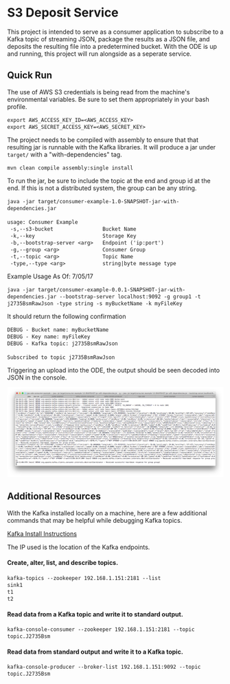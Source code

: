 # S3 Deposit Service

This project is intended to serve as a  consumer application to subscribe to a Kafka topic of streaming JSON, package the results as a JSON file, and deposits the resulting file into a predetermined bucket. With the ODE is up and running, this project will run alongside as a seperate service.

## Quick Run
The use of AWS S3 credentials is being read from the machine's environmental variables. Be sure to set them appropriately in your bash profile.

```
export AWS_ACCESS_KEY_ID=<AWS_ACCESS_KEY>
export AWS_SECRET_ACCESS_KEY=<AWS_SECRET_KEY>
```

The project needs to be compiled with assembly to ensure that that resulting jar is runnable with the Kafka libraries. It will produce a jar under `target/` with a "with-dependencies" tag.

```
mvn clean compile assembly:single install
```

To run the jar, be sure to include the topic at the end and group id at the end. If this is not a distributed system, the group can be any string.

```
java -jar target/consumer-example-1.0-SNAPSHOT-jar-with-dependencies.jar     

usage: Consumer Example
 -s,--s3-bucket                Bucket Name
 -k,--key                      Storage Key
 -b,--bootstrap-server <arg>   Endpoint ('ip:port')
 -g,--group <arg>              Consumer Group
 -t,--topic <arg>              Topic Name
 -type,--type <arg>            string|byte message type
```
Example Usage As Of: 7/05/17

``` 
java -jar target/consumer-example-0.0.1-SNAPSHOT-jar-with-dependencies.jar --bootstrap-server localhost:9092 -g group1 -t j2735BsmRawJson -type string -s myBucketName -k myFileKey
```

It should return the following confirmation

```
DEBUG - Bucket name: myBucketName
DEBUG - Key name: myFileKey 
DEBUG - Kafka topic: j2735BsmRawJson

Subscribed to topic j2735BsmRawJson 
```
Triggering an upload into the ODE, the output should be seen decoded into JSON in the console.

![CLI-output](images/cli-output.png)

## Additional Resources

With the Kafka installed locally on a machine, here are a few additional commands that may be helpful while debugging Kafka topics.

[Kafka Install Instructions](https://www.cloudera.com/documentation/kafka/latest/topics/kafka_installing.html#concept_ngx_4l4_4r)

The IP used is the location of the Kafka endpoints.

#### Create, alter, list, and describe topics.

```
kafka-topics --zookeeper 192.168.1.151:2181 --list
sink1
t1
t2
```

#### Read data from a Kafka topic and write it to standard output. 

```
kafka-console-consumer --zookeeper 192.168.1.151:2181 --topic topic.J2735Bsm
```

#### Read data from standard output and write it to a Kafka topic. 

```
kafka-console-producer --broker-list 192.168.1.151:9092 --topic topic.J2735Bsm 
```
